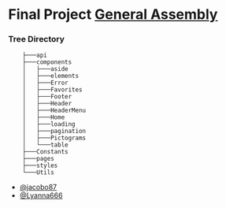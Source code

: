 # Final Project [General Assembly](https://https://generalassemb.ly/)

### Tree Directory

```───src
    ├───api
    ├───components
    │   ├───aside
    │   ├───elements
    │   ├───Error
    │   ├───Favorites
    │   ├───Footer
    │   ├───Header
    │   ├───HeaderMenu
    │   ├───Home
    │   ├───loading
    │   ├───pagination
    │   ├───Pictograms
    │   └───table
    ├───Constants
    ├───pages
    ├───styles
    └───Utils
```



- [@jacobo87](https://www.github.com/jacobo87)
- [@Lyanna666](https://github.com/Lyanna666/)

